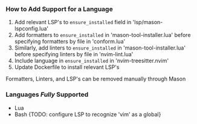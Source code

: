 ### How to Add Support for a Language

1. Add relevant LSP's to `ensure_installed` field in 'lsp/mason-lspconfig.lua'
2. Add formatters to `ensure_installed` in 'mason-tool-installer.lua' before specifying formatters by file in
   'conform.lua'
3. Similarly, add linters to `ensure_installed` in 'mason-tool-installer.lua' before specifying linters by
   file in 'nvim-lint.lua'
4. Include language in `ensure_installed` in 'nvim-treesitter.nvim'
5. Update Dockerfile to install relevant LSP's

Formatters, Linters, and LSP's can be removed manually through Mason

### Languages _Fully_ Supported

- Lua
- Bash {TODO: configure LSP to recognize 'vim' as a global}
